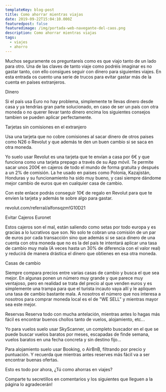 ```yaml
---
templateKey: blog-post
title: Como ahorrar mientras viajas
date: 2019-09-22T15:04:10.000Z
featuredpost: false
featuredimage: /img/portada-web-navegante-del-caos.png
description: Como ahorrar mientras viajas
tags:
  - viajes
  - ahorro
---
```

<!-- ![flavor wheel](/img/flavor_wheel.jpg) -->

Muchos seguramente os preguntareís como es que viajo tanto de un lado para otro. Una de las claves de tanto viaje como podréis imaginar es no gastar tanto, con ello consigues seguir con dinero para siguientes viajes. En esta entrada os cuento una serie de trucos para evitar gastar más de la cuenta en países extranjeros.


Dinero

Si el país usa Euro no hay problema, simplemente te llevas dinero desde casa y ya tendrías gran parte solucionado, en caso de ser un país con otra moneda o no querer llevar tanto dinero encima los siguientes consejos tambien se pueden aplicar perfectamente.

Tarjetas sin comisiones en el extranjero

Usa una tarjeta que no cobre comisiones al sacar dinero de otros paises como N26 o Revolut y que además te den un buen cambio si se saca en otra moneda.

Yo suelo usar Revolut es una tarjeta que te envían a casa por 6€ y que funciona como una tarjeta prepago a través de su App móvil.
Te permite sacar unos 200€ en cajeros de todo el mundo de forma gratuita y después a un 2% de comisión.
La he usado en paises como Polonia, Kazajistán, Honduras y su funcionamiento ha sido muy bueno, y casi siempre dándome mejor cambio de euros que en cualquier casa de cambio.

Con este enlace podrás conseguir 10€ de regalo en Revolut para que te envien la tarjeta y además te sobre algo para gastar.

 revolut.com/referral/alfonsqzm!G10D21


Evitar Cajeros Euronet

Estos cajeros son el mal, están saliendo como setas por todo europa y es gracias a lo lucrativos que son.
No solo te cobran una comisión de un par de euros por cada transacción sino que además si se saca dinero de una cuenta con otra moneda que no es la del país te intentará aplicar una tasa de cambio muy mala (A veces hasta un 30% de diferencia con el valor real) y reducirá de manera drástica el dinero que obtienes en esa otra moneda.


Casas de cambio

Siempre compara precios entre varias casas de cambio y busca el que sea mejor.
En algunas ponen un número muy grande y que parece muy ventajoso, pero en realidad se trata del precio al que venden euros y es simplemente una trampa para que el turista incauto vaya allí y le apliquen una tasa de cambio bastante mala.
A nosotros el número que nos interesa a nosotros para comprar moneda local es el de "WE SELL" y mientras mayor sea este mejor.

Reservas
Reserva todo con mucha antelación, mientras antes lo hagas más fácil es encontrar buenos chollos tanto de vuelos, alojamiento, etc...

Yo para vuelos suelo usar SkyScanner, un completo buscador en el que se puede buscar vuelos baratos por meses, escapadas de finde semana, vuelos baratos en una fecha concreta y sin destino fijo...


Para alojamiento suelo usar Booking, o AirBnB, filtrando por precio y puntuación. Y recuerda que mientras antes reserves más fácil va a ser encontrar buenas ofertas.

Esto es todo por ahora, ¿Tú como ahorras en viajes? 

Comparte tu secretillos en comentarios y los siguientes que lleguen a la página lo agradecerán!
